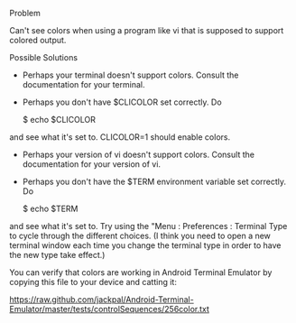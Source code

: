 Problem

Can't see colors when using a program like vi that is supposed to support colored output.

Possible Solutions

+ Perhaps your terminal doesn't support colors. Consult the documentation for your terminal.

+ Perhaps you don't have $CLICOLOR set correctly. Do

    $ echo $CLICOLOR

and see what it's set to. CLICOLOR=1 should enable colors.

+ Perhaps your version of vi doesn't support colors. Consult the documentation for your version of vi.

+ Perhaps you don't have the $TERM environment variable set correctly. Do

    $ echo $TERM

and see what it's set to. Try using the "Menu : Preferences : Terminal Type  to cycle through the different choices. (I think you need to open a new terminal window each time you change the terminal type in order to have the new type take effect.)

You can verify that colors are working in Android Terminal Emulator by copying this file to your device and catting it:

https://raw.github.com/jackpal/Android-Terminal-Emulator/master/tests/controlSequences/256color.txt

